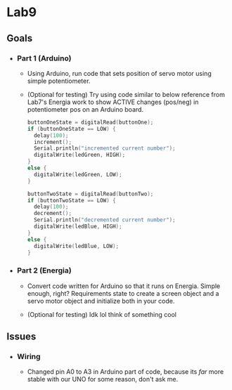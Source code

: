 # Lab9
 ## Goals 
   - ### Part 1 (Arduino)
      - Using Arduino, run code that sets position of servo motor using simple potentiometer.
      
      - (Optional for testing) Try using code similar to below reference from Lab7's Energia work to show 
         ACTIVE changes (pos/neg) in potentiometer pos on an Arduino board.

          ```C
          buttonOneState = digitalRead(buttonOne);
          if (buttonOneState == LOW) {
            delay(100);
            increment();
            Serial.println("incremented current number");
            digitalWrite(ledGreen, HIGH);
          }
          else {
            digitalWrite(ledGreen, LOW);
          }

          buttonTwoState = digitalRead(buttonTwo);
          if (buttonTwoState == LOW) {
            delay(100);
            decrement();
            Serial.println("decremented current number");
            digitalWrite(ledBlue, HIGH);
          }
          else {
            digitalWrite(ledBlue, LOW);
          }
          ``` 
      
   - ### Part 2 (Energia)
      - Convert code written for Arduino so that it runs on Energia. Simple enough, right? Requirements state to
        create a screen object and a servo motor object and initialize both in your code. 
      
      - (Optional for testing) Idk lol think of something cool
      
 ## Issues
  - ### Wiring
      - Changed pin A0 to A3 in Arduino part of code, because its _far_ more stable with our UNO for some reason, don't ask me.

